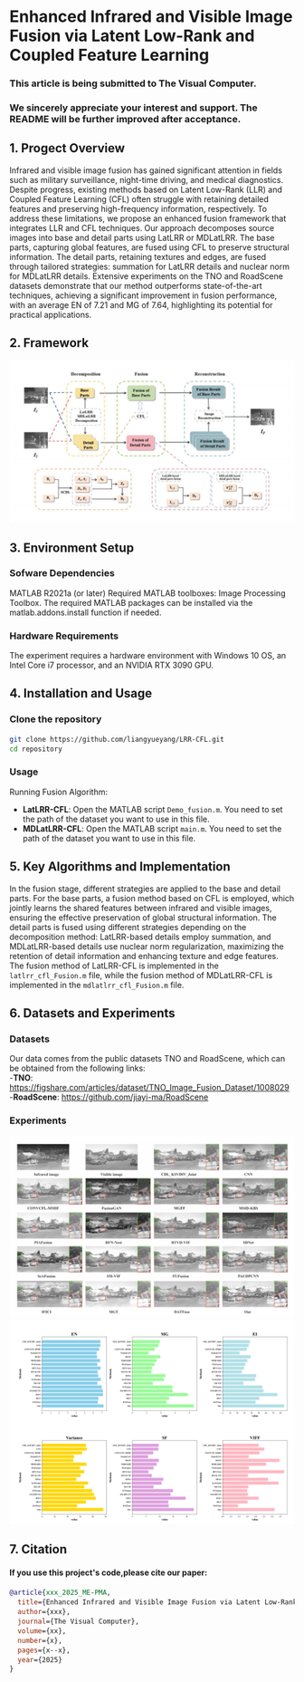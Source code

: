 # Enhanced Infrared and Visible Image Fusion via Latent Low-Rank and Coupled Feature Learning
### This article is being submitted to The Visual Computer. 
### We sincerely appreciate your interest and support. The README will be further improved after acceptance.
## 1. Progect Overview
Infrared and visible image fusion has gained significant attention in fields such as military surveillance, night-time driving, and medical diagnostics. Despite progress, existing methods based on Latent Low-Rank (LLR) and Coupled Feature Learning (CFL) often struggle with retaining detailed features and preserving high-frequency information, respectively. To address these limitations, we propose an enhanced fusion framework that integrates LLR and CFL techniques. Our approach decomposes source images into base and detail parts using LatLRR or MDLatLRR. The base parts, capturing global features, are fused using CFL to preserve structural information. The detail parts, retaining textures and edges, are fused through tailored strategies: summation for LatLRR details and nuclear norm for MDLatLRR details. Extensive experiments on the TNO and RoadScene datasets demonstrate that our method outperforms state-of-the-art techniques, achieving a significant improvement in fusion performance, with an average EN of 7.21 and MG of 7.64, highlighting its potential for practical applications. 
## 2. Framework
![示例图片](images/framework.png)

## 3. Environment Setup
### Sofware Dependencies
MATLAB R2021a (or later) Required MATLAB toolboxes: Image Processing Toolbox. The required MATLAB packages can be installed via the matlab.addons.install function if needed.
### Hardware Requirements
The experiment requires a hardware environment with Windows 10 OS, an Intel Core i7 processor, and an NVIDIA RTX 3090 GPU.
## 4. Installation and Usage
### Clone the repository
```bash
git clone https://github.com/liangyueyang/LRR-CFL.git
cd repository
```
### Usage
Running Fusion Algorithm:  
- **LatLRR-CFL**:  Open the MATLAB script `Demo_fusion.m`. You need to set the path of the dataset you want to use in this file.
- **MDLatLRR-CFL**:  Open the MATLAB script `main.m`. You need to set the path of the dataset you want to use in this file.
## 5. Key Algorithms and Implementation
In the fusion stage, different strategies are applied to the base and detail parts. For the base parts, a fusion method based on CFL is employed, which jointly learns the shared features between infrared and visible images, ensuring the effective preservation of global structural information. The detail parts is fused using different strategies depending on the decomposition method: LatLRR-based details employ summation, and MDLatLRR-based details use nuclear norm regularization, maximizing the retention of detail information and enhancing texture and edge features. The fusion method of LatLRR-CFL is implemented in the `latlrr_cfl_Fusion.m` file, while the fusion method of MDLatLRR-CFL is implemented in the `mdlatlrr_cfl_Fusion.m` file.
## 6. Datasets and Experiments 
### Datasets
Our data comes from the public datasets TNO and RoadScene, which can be obtained from the following links:  
-**TNO**: https://figshare.com/articles/dataset/TNO_Image_Fusion_Dataset/1008029  
-**RoadScene**: https://github.com/jiayi-ma/RoadScene
### Experiments 
![示例图片](images/result.png)
![示例图片](images/result2.png)
## 7. Citation
#### If you use this project's code,please cite our paper:
```bibtex
@article{xxx_2025_ME-PMA,
  title={Enhanced Infrared and Visible Image Fusion via Latent Low-Rank and Coupled Feature Learning},
  author={xxx},
  journal={The Visual Computer},
  volume={xx},
  number={x},
  pages={x--x},
  year={2025}
}



